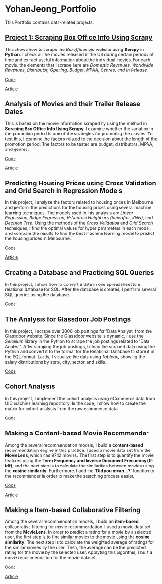# YohanJeong_Portfolio
This Portfolio contains data-related projects.  

## [Project 1: Scraping Box Office Info Using Scrapy](https://github.com/yjeong5126/scraping_boxofficemojo)

This shows how to scrape the *Boxofficemojo* website using **Scrapy** in **Python**. I check all the movies released in the US during certain periods of time and extract useful information about the individual movies. For each movie, the elements that I scrape here are *Domestic Revenues, Worldwide Revenues, Distributor, Opening, Budget, MPAA, Genres, and In Release*.

[Code](https://github.com/yjeong5126/scraping_boxofficemojo)

[Article](https://medium.com/analytics-vidhya/scraping-box-office-info-with-scrapy-f23f1f2d684f)

## Analysis of Movies and their Trailer Release Dates

This is based on the movie information scraped by using the method in **Scraping Box Office Info Using Scrapy**. I examine whether the variation in the promotion period is one of the strategies for promoting the movies. To test this, I examine the factors related to the decision about the length of the promotion period. The factors to be tested are budget, distributors, MPAA, and genres. 

[Code](https://github.com/yjeong5126/movietrailer_releasedate)

[Article](https://medium.com/@yjeong5126/analysis-of-movie-trailer-release-date-3c6e30681aea)

## Predicting Housing Prices using Cross Validation and Grid Search in Regression Models

In this project, I analyze the factors related to housing prices in Melbourne and perform the predictions for the housing prices using several machine learning techniques. The models used in this analysis are *Linear Regression, Ridge Regression, K-Nearest Neighbors (hereafter, KNN), and Decision Tree*. Using the methods of the *Cross Validation* and *Grid Search* techniques, I find the optimal values for hyper parameters in each model, and compare the results to find the best machine learning model to predict the housing prices in Melbourne. 

[Code](https://github.com/yjeong5126/housing_prices)

[Article](https://medium.com/@yjeong5126/predicting-housing-prices-in-melbourne-e3d5f49abf20)

## Creating a Database and Practicing SQL Queries

In this project, I show how to convert a data in one spreadsheet to a relational database for SQL. After the database is created, I perform several SQL queries using the database.

[Code](https://github.com/yjeong5126/sql_sample_sales_data)

## The Analysis for Glassdoor Job Postings

In this project, I scrape over 3000 job postings for 'Data Analyst' from the Glassdoor website. Since the Glassdoor website is dynamic, I use the *Selenium* library in the Python to scrape the job postings related to 'Data Analyst'. After scraping the job postings, I clean the scraped data using the Python and convert it to the format for the Relational Database to store it in the SQL format. Lastly, I visualize the data using *Tableau*, showing the salary distributions by state, city, sector, and skills.

[Code](https://github.com/yjeong5126/glassdoor_data_analyst)

## Cohort Analysis

In this project, I implement the cohort analysis using eCommerce data from UIC machine learning repository. In the code, I show how to create the matrix for cohort analysis from the raw ecommerce data. 

[Code](https://github.com/yjeong5126/eCommerce-Analysis/blob/master/cohort_analysis/e_commerce_cohort_analysis.ipynb)

## Making a Content-based Movie Recommender

Among the several recommendation models, I build a **content-based** recommendation engine in this practice. I used a movie data set from the **MovieLens**, which has 9742 movies. The first step is to quantify the movie features using the **Term Frequency and Inverse Document Frequency (tf-idf)**, and the next step is to calculate the similarities between movies using the **cosine similarity**. Furthermore, I add the '**Did you mean...?**' function to the recommender in order to make the searching process easier.

[Code](https://github.com/yjeong5126/movie_recommender)

[Article](https://yjeong5126.medium.com/creating-content-based-movie-recommender-with-python-7f7d1b739c63)

## Making a Item-based Collaborative Filtering

Among the several recommendation models, I build an **item-based** collaborative filtering for movie recommendation. I used a movie data set from the **MovieLens**. In order to predict a rating for a movie by a selected user, the first step is to find similar movies to the movie using the **cosine similarity**. The next step is to calculate the weighted average of ratings for the similar movies by the user. Then, the average can be the predicted rating for the movie by the selected user. Applyting this algorithm, I built a movie recommendation for the movie dataset.

[Code](https://github.com/yjeong5126/movie_recommender)

[Article](https://yjeong5126.medium.com/item-based-collaborative-filtering-in-python-91f747200fab)
